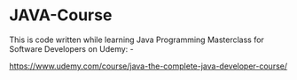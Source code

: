 # JAVA-Course

This is code written while learning Java Programming Masterclass for Software Developers on Udemy: -

https://www.udemy.com/course/java-the-complete-java-developer-course/
